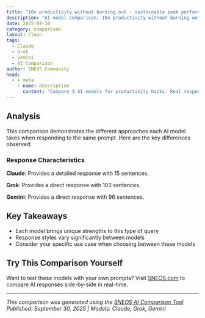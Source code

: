 ```yaml
---
title: "10x productivity without burning out - sustainable peak performance"
description: "AI model comparison: 10x productivity without burning out - sustainable peak performance..."
date: 2025-09-30
category: comparison
layout: Clean
tags:
  - Claude
  - Grok
  - Gemini
  - AI Comparison
author: SNEOS Community
head:
  - - meta
    - name: description
      content: "Compare 3 AI models for productivity hacks. Real responses from Claude, Grok, Gemini with detailed analysis."
---
```


<ChatComparison
  title="10x productivity without burning out - sustainable peak performance"
  prompt="10x productivity without burning out - sustainable peak performance"
  :responses='{
    "Claude": "# Sustainable Peak Performance: The 10x Productivity Framework\n\n## The Foundation: Energy Management Over Time Management\n\n**Peak performance isn\u0027t about working 10x harder\u2014it\u0027s about working 10x smarter.**\n\n### The 4 Energy Systems\n1. **Physical Energy**: Your body\u0027s capacity\n2. **Emotional Energy**: Your mood and motivation\n3. **Mental Energy**: Your cognitive resources\n4. **Spiritual Energy**: Your sense of purpose and meaning\n\n## The 10x Framework: Core Principles\n\n### 1. **The Pareto Amplifier (80/20 on Steroids)**\n- Identify the 1-3 activities that drive 80% of your results\n- Eliminate or delegate the bottom 80% of low-value tasks\n- **Action**: Weekly audit\u2014what generated the most value?\n\n### 2. **Energy-Based Scheduling**\n- **Peak hours**: Most complex, creative work\n- **Good hours**: Important but routine tasks\n- **Low hours**: Admin, meetings, easy tasks\n- **Recovery**: Complete rest or light activities\n\n### 3. **The Recovery Paradox**\nHigher performance requires MORE recovery, not less.\n\n**Daily Recovery Protocol:**\n- Micro-breaks every 90 minutes (5-10 min)\n- Proper sleep (7-9 hours, consistent schedule)\n- Movement breaks\n- Meditation/mindfulness (even 5 minutes)\n\n## Implementation Strategy\n\n### Week 1-2: Foundation Building\n- **Sleep optimization**: Fixed bedtime/wake time\n- **Energy tracking**: Note your natural high/low periods\n- **Task audit**: List everything you do for one week\n\n### Week 3-4: Strategic Elimination\n- **The \u0022Not-To-Do\u0022 list**: Actively eliminate low-value activities\n- **Batch similar tasks**: Email, meetings, admin work\n- **Set boundaries**: Protect your peak performance hours\n\n### Week 5-6: System Optimization\n- **Deep work blocks**: 2-4 hour focused sessions\n- **Communication protocols**: Specific times for messages/calls\n- **Decision automation**: Create systems for recurring choices\n\n## Daily Rhythms for Sustainable Peak Performance\n\n### Morning (Energy Investment)\n\u0060\u0060\u0060\n- 20 min: Movement/exercise\n- 10 min: Planning/priorities\n- 90-180 min: Most important work (deep focus)\n\u0060\u0060\u0060\n\n### Midday (Energy Maintenance)\n\u0060\u0060\u0060\n- Nutritious meal\n- Brief walk or movement\n- Medium-importance tasks\n\u0060\u0060\u0060\n\n### Evening (Energy Recovery)\n\u0060\u0060\u0060\n- Reflection: What worked/didn\u0027t work?\n- Preparation for tomorrow\n- Complete disconnection from work\n\u0060\u0060\u0060\n\n## The Multiplier Habits\n\n### 1. **Single-Tasking Mastery**\n- One priority per time block\n- Phone in airplane mode during deep work\n- Close all unnecessary browser tabs/apps\n\n### 2. **The 2-Minute Rule Enhanced**\n- \u003C2 minutes: Do immediately\n- 2-20 minutes: Batch for specific time blocks\n- \u003E20 minutes: Schedule intentionally\n\n### 3. **Strategic \u0022No\u0022**\n- Default response to new requests: \u0022Let me check my priorities\u0022\n- Ask: \u0022What should I stop doing to take this on?\u0022\n- Opportunity cost awareness\n\n## Technology for 10x Performance\n\n### Essential Tools\n- **Time blocking**: Calendar as your productivity system\n- **Distraction blockers**: Freedom, Cold Turkey, or similar\n- **Energy tracking**: Simple 1-10 daily energy ratings\n- **Task capture**: One trusted system (digital or analog)\n\n### Digital Minimalism\n- Notifications OFF for everything except true emergencies\n- Specific times for email/messages (not constant checking)\n- Social media time limits or elimination\n\n## Avoiding Burnout Warning Signs\n\n### Red Flags to Monitor:\n- Chronic fatigue despite adequate sleep\n- Decreased enthusiasm for work you usually enjoy\n- Increased irritability or impatience\n- Physical symptoms (headaches, tension, illness)\n- Declining quality of work despite more hours\n\n### Burnout Prevention:\n- **Weekly review**: Assess energy levels and workload\n- **Monthly recalibration**: Adjust systems based on what\u0027s working\n- **Quarterly breaks**: Longer recovery periods\n- **Annual sabbaticals**: Extended time for renewal\n\n## The Compound Effect\n\nSmall, consistent improvements compound exponentially:\n- 1% better daily = 37x improvement over a year\n- Focus on systems, not goals\n- Celebrate",
    "Grok": "Achieving 10x productivity while maintaining sustainable peak performance and avoiding burnout requires a strategic approach that balances efficiency, focus, energy management, and long-term well-being. Below is a comprehensive guide to help you scale your productivity without sacrificing your health or happiness.\n\n---\n\n### 1. Redefine Productivity: Focus on Outcomes, Not Hours\n- **Shift from Busy to Effective**: Productivity isn\u2019t about working harder or longer; it\u2019s about achieving more impactful results in less time. Focus on high-leverage tasks that drive 80% of your results (Pareto Principle).\n- **Set Clear Goals**: Define specific, measurable outcomes for each day, week, and month. Use frameworks like OKRs (Objectives and Key Results) to prioritize what matters most.\n- **Eliminate Low-Value Work**: Regularly audit your tasks and delegate, automate, or eliminate anything that doesn\u2019t align with your goals.\n\n**Action**: Identify your top 3 priorities each day (MITs - Most Important Tasks) and focus on completing them before anything else.\n\n---\n\n### 2. Master Deep Work and Focus\n- **Adopt Deep Work**: As described by Cal Newport, deep work is the ability to focus without distraction on cognitively demanding tasks. Schedule uninterrupted blocks of time (2-4 hours) for your most critical work.\n- **Minimize Distractions**: Use tools like website blockers (e.g., Freedom, Focus@Will) to eliminate social media, notifications, and other interruptions during work blocks.\n- **Batch Similar Tasks**: Group similar activities (e.g., emails, meetings) into specific time slots to reduce context switching, which kills productivity.\n\n**Action**: Schedule at least one 2-hour deep work session daily during your peak energy hours (often mornings).\n\n---\n\n### 3. Leverage Systems and Automation\n- **Build Systems**: Create repeatable processes for recurring tasks to reduce decision fatigue. For example, use templates for emails, checklists for projects, or Standard Operating Procedures (SOPs) for teams.\n- **Automate Repetitive Tasks**: Use tools like Zapier, IFTTT, or AI assistants to automate workflows (e.g., scheduling, data entry, follow-ups).\n- **Outsource**: Delegate tasks that don\u2019t require your unique skills to virtual assistants, freelancers, or team members.\n\n**Action**: Identify one repetitive task you do weekly and automate or delegate it this week.\n\n---\n\n### 4. Optimize Energy, Not Just Time\n- **Work in Cycles**: Follow the Ultradian Rhythm by working in focused bursts (90-120 minutes) followed by short breaks (5-15 minutes). Tools like the Pomodoro Technique can help.\n- **Prioritize Sleep**: Aim for 7-9 hours of quality sleep nightly. Poor sleep reduces cognitive function, decision-making, and emotional resilience.\n- **Eat for Energy**: Fuel your body with nutrient-dense foods (lean proteins, healthy fats, complex carbs) and avoid sugar crashes. Stay hydrated.\n- **Move Regularly**: Incorporate light exercise (e.g., walking, stretching, or yoga) to boost energy and mental clarity. Even 10 minutes daily can make a difference.\n\n**Action**: Track your energy levels for a week to identify your peak performance windows and align high-priority tasks with those times.\n\n---\n\n### 5. Protect Your Mental and Emotional Health\n- **Set Boundaries**: Learn to say \u201Cno\u201D to non-essential commitments. Protect your time and energy for what truly matters.\n- **Practice Mindfulness**: Use meditation, journaling, or breathing exercises to manage stress and maintain focus. Apps like Headspace or Calm can help.\n- **Take Breaks Intentionally**: Schedule regular \u201Coff\u201D time\u2014daily unplugging, weekly rest days, and quarterly mini-vacations\u2014to recharge.\n- **Celebrate Wins**: Acknowledge small and big achievements to maintain motivation and avoid feeling overwhelmed.\n\n**Action**: Block out 30 minutes daily for a non-work-related activity that brings you joy or relaxation.\n\n---\n\n### 6. Adopt a Growth Mindset\n- **Learn Continuously**: Invest in skills that multiply your output, such as mastering a new tool, learning to code, or improving communication.\n- **Iterate and Improve**: Treat productivity as an experiment. Test new strategies, measure results, and adjust accordingly.\n- **Seek Feedback**: Collaborate with mentors, peers, or coaches to identify blind spots and areas for improvement.\n\n**Action**: Dedicate 1 hour weekly to learning a high-impact skill or reading a book on productivity/peak performance (e.g., *Atomic Habits* by James Clear).\n\n---\n\n### 7. Use Technology Wisely\n- **Task Management Tools**: Use apps like Todoist, Asana, or Notion to organize tasks and track progress.\n- **Time Tracking**: Tools like Toggl or RescueTime help you analyze where your time goes and identify inefficiencies.\n- **AI Assistance**: Leverage AI tools (e.g., ChatGPT, Grammarly) to speed up research, writing, or brainstorming.\n\n**Action**: Pick one productivity tool to implement this week and commit to using it consistently.\n\n---\n\n### 8. Cultivate Discipline and Habits\n- **Start Small**: Build habits gradually using the \u201C2-Minute Rule\u201D\u2014begin with just 2 minutes of a new behavior (e.g., 2 minutes of writing) to overcome procrastination.\n- **Stack Habits**: Pair new habits with existing ones (e.g., meditate right after brushing your teeth) to make them stick.\n- **Stay Consistent**: Focus on showing up daily, even if imperfectly. Consistency compounds over time.\n\n**Action**: Choose one new productivity habit (e.g., morning planning) and commit to it for 30 days.\n\n---\n\n### 9. Build a Supportive Environment\n- **Curate Your Space**: Design a workspace that minimizes clutter and maximizes focus. Good lighting, ergonomics, and minimal distractions are key.\n- **Surround Yourself with Winners**: Connect with people who inspire and challenge you to grow, whether through communities, masterminds, or mentors.\n- **Communicate Needs**: Let family, friends, or colleagues know when you need uninterrupted focus time to avoid unnecessary interruptions.\n\n**Action**: Spend 15 minutes decluttering your workspace and removing distractions.\n\n---\n\n### 10. Measure Progress, Not Perfection\n- **Track Key Metrics**: Monitor outputs (e.g., projects completed, revenue generated) rather than inputs (e.g., hours worked).\n- **Reflect Weekly**: Set aside time each week to review what worked, what didn\u2019t, and how to improve.\n- **Adjust as Needed**: Life changes, and so should your strategies. Be flexible and adapt to new circumstances without guilt.\n\n**Action**: At the end of each week, write down 3 things you accomplished and 1 area to improve for the next week.\n\n---\n\n### Putting It All Together: A Sustainable 10x Productivity Plan\n- **Morning (Peak Energy)**: Deep work on MITs (2-3 hours).\n- **Midday**: Tactical tasks, meetings, or collaboration (batch process).\n- **Afternoon**: Review, plan, or lighter tasks; take breaks to recharge.\n- **Evening**: Unplug, relax, and prepare for the next day (no screens 1 hour before bed).\n- **Weekly**: Reflect, rest, and recalibrate (1 full rest day).\n- **Monthly**: Assess bigger goals, tweak systems, and plan ahead.\n\n---\n\n### Key Mindset Shift for Sustainability\nBurnout often comes from overworking, perfectionism, or lack of purpose. To achieve sustainable peak performance:\n- Work with intention, not desperation.\n- Rest as a strategy, not a reward.\n- Focus on progress over perfection.\n\nBy combining these principles\u2014focusing on high-impact work, managing energy, building systems, and prioritizing well-being\u2014you can realistically aim for 10x productivity while maintaining balance. Start small, be consistent, and adjust as you go. What\u2019s one strategy from this list you\u2019ll implement today?",
    "Gemini": "Achieving 10x productivity without burning out is a holy grail for many, and it\u0027s definitely attainable with a focus on sustainability. It\u0027s not about working 10 times harder, but about working 10 times *smarter*. Here\u0027s a breakdown of strategies to achieve sustainable peak performance:\n\n**I. Understanding the Principles:**\n\n*   **It\u0027s Not Just About Time:** Forget the myth of fitting more into a 24-hour day.  It\u0027s about *value* and *impact*. Focus on tasks that have the highest leverage.\n*   **Sustainability is Key:** Burning out is counterproductive. We\u0027re aiming for a marathon, not a sprint. This means building habits that support long-term well-being.\n*   **Personalization is Essential:** What works for one person might not work for another. Experiment, track, and adapt to find what suits your work style, personality, and needs.\n*   **Focus Trumps Volume:**  Prioritize ruthlessly.  It\u0027s better to do a few critical things exceptionally well than many things poorly or moderately.\n*   **Leverage the Power of Systems:** Create repeatable processes and workflows to automate or streamline common tasks.\n\n**II. Strategies for 10x Productivity and Sustainable Peak Performance:**\n\n**A. Foundations: Health and Well-being**\n\n*   **Prioritize Sleep:**  Aim for 7-9 hours of quality sleep. Sleep deprivation impairs cognitive function, decision-making, and overall productivity. Optimize your sleep environment (dark, quiet, cool). Establish a consistent sleep schedule.\n*   **Nourishment and Hydration:** Fuel your body and brain with nutritious food and plenty of water.  Avoid processed foods, excessive sugar, and caffeine. Focus on whole foods, lean protein, healthy fats, and complex carbohydrates.\n*   **Regular Exercise:**  Physical activity boosts energy levels, reduces stress, and improves cognitive function.  Even short bursts of exercise can make a difference. Find activities you enjoy and make them a habit.\n*   **Mindfulness and Stress Management:**  Practice mindfulness techniques (meditation, deep breathing) to reduce stress and improve focus.  Learn to recognize your stress triggers and develop coping mechanisms.\n*   **Breaks and Downtime:**  Schedule regular breaks throughout the day to rest and recharge.  Take time off from work to pursue hobbies, spend time with loved ones, and disconnect from technology.\n\n**B. Optimizing Work Habits and Processes:**\n\n*   **Ruthless Prioritization (Pareto Principle - 80/20 Rule):** Identify the 20% of your tasks that generate 80% of your results. Focus your energy on those high-impact activities. Use techniques like the Eisenhower Matrix (Urgent/Important) to prioritize tasks.\n*   **Time Blocking and Task Batching:** Schedule specific blocks of time for focused work on specific tasks.  Batch similar tasks together to minimize context switching and maximize efficiency.\n*   **Eliminate Distractions:**  Identify and eliminate distractions that interrupt your focus.  Turn off notifications, close unnecessary tabs, and create a dedicated workspace free from interruptions.\n*   **Pomodoro Technique:** Work in focused 25-minute intervals with short breaks in between. This technique can help you stay focused and avoid burnout.\n*   **Deep Work:**  Dedicate uninterrupted blocks of time to focus on cognitively demanding tasks. Minimize distractions and interruptions during these periods.\n*   **Delegation:**  Outsource or delegate tasks that you don\u0027t need to do yourself.  Free up your time to focus on higher-value activities.\n*   **Automation:**  Automate repetitive tasks using software, tools, or scripts. This can save you significant time and effort.\n*   **Effective Communication:**  Communicate clearly and concisely to avoid misunderstandings and unnecessary back-and-forth.  Use communication tools effectively (e.g., email, instant messaging, project management software).\n*   **Meeting Optimization:**  Minimize the number of meetings you attend.  Prepare an agenda in advance and stick to it.  End meetings with clear action items.\n*   **Learn to Say No:**  Don\u0027t be afraid to say no to tasks or commitments that don\u0027t align with your priorities.  Protect your time and energy.\n*   **Embrace Imperfection (Progress Over Perfection):** Don\u0027t get bogged down in trying to make everything perfect.  Focus on making progress and iterating over time.  Done is better than perfect.\n\n**C. Leveraging Technology and Tools:**\n\n*   **Project Management Software (Asana, Trello, Jira):** Organize tasks, track progress, and collaborate with others.\n*   **Time Tracking Software (Toggl Track, RescueTime):** Track how you spend your time to identify areas for improvement.\n*   **Note-Taking and Knowledge Management (Evernote, Notion, Roam Research):** Capture ideas, organize information, and build a personal knowledge base.\n*   **Automation Tools (Zapier, IFTTT):** Automate repetitive tasks and workflows.\n*   **Communication Tools (Slack, Microsoft Teams):** Streamline communication and collaboration.\n*   **Calendar Management (Google Calendar, Outlook Calendar):** Schedule appointments, set reminders, and block out time for focused work.\n*   **Productivity Apps (Forest, Freedom):** Block distractions and improve focus.\n\n**D. Continuous Learning and Improvement:**\n\n*   **Seek Feedback:**  Regularly solicit feedback from colleagues, supervisors, or clients to identify areas for improvement.\n*   **Reflect and Analyze:**  Take time to reflect on your performance and identify what\u0027s working well and what\u0027s not.\n*   **Experiment and Iterate:**  Don\u0027t be afraid to experiment with new strategies and techniques.  Track your results and adjust your approach as needed.\n*   **Stay Updated:**  Keep up-to-date with the latest research and best practices in productivity and well-being.\n*   **Develop New Skills:**  Invest in learning new skills that will enhance your productivity and effectiveness.\n\n**E. Mindset and Perspective:**\n\n*   **Focus on Impact, Not Activity:** Constantly ask yourself, \u0022What is the most important thing I can do right now to achieve my goals?\u0022\n*   **Cultivate a Growth Mindset:** Believe that your abilities can be developed through dedication and hard work.\n*   **Practice Gratitude:**  Take time to appreciate the good things in your life.  Gratitude can boost your mood and improve your overall well-being.\n*   **Embrace Failure as a Learning Opportunity:**  Don\u0027t be afraid to fail.  Learn from your mistakes and use them to improve your performance.\n*   **Celebrate Successes:**  Acknowledge and celebrate your accomplishments, no matter how small.\n\n**III.  Avoiding Burnout:**\n\n*   **Set Realistic Expectations:**  Don\u0027t try to do too much at once.  Focus on making steady progress.\n*   **Establish Boundaries:**  Set clear boundaries between work and personal life.  Avoid working excessive hours.\n*   **Delegate Effectively:** Trust your team members and give them the autonomy to do their jobs.\n*   **Take Time Off:**  Schedule regular vacations and breaks to recharge.\n*   **Seek Support:**  Talk to friends, family, or a therapist if you\u0027re feeling overwhelmed or stressed.\n*   **Monitor Your Energy Levels:**  Pay attention to your energy levels and take breaks when you need them.\n*   **Practice Self-Care:**  Engage in activities that you enjoy and that help you relax and de-stress.\n\n**In Summary:**\n\nAchieving 10x productivity sustainably is a journey, not a destination. It requires a holistic approach that focuses on your well-being, optimizes your work habits, leverages technology, and cultivates a positive mindset.  By implementing these strategies and continuously learning and adapting, you can unlock your full potential and achieve sustainable peak performance without burning out. Remember to prioritize *quality* over *quantity*, and focus on making a meaningful impact. Good luck!\n"
  }'
  published-date="12:57"
/>

## Analysis

This comparison demonstrates the different approaches each AI model takes when responding to the same prompt. Here are the key differences observed:

### Response Characteristics

**Claude**: Provides a detailed response with 15 sentences. 

**Grok**: Provides a direct response with 103 sentences. 

**Gemini**: Provides a direct response with 96 sentences. 

## Key Takeaways

- Each model brings unique strengths to this type of query
- Response styles vary significantly between models
- Consider your specific use case when choosing between these models

## Try This Comparison Yourself

Want to test these models with your own prompts? Visit [SNEOS.com](https://sneos.com) to compare AI responses side-by-side in real-time.

---

*This comparison was generated using the [SNEOS AI Comparison Tool](https://sneos.com)*
*Published: September 30, 2025 | Models: Claude, Grok, Gemini*
